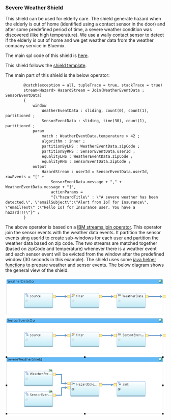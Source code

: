### Severe Weather Shield

This shield can be used for elderly care. The shield generate hazard when the elderly is out of home (identified using a contact sensor in the door) and after some predefined period of time, a severe weather condition was discovered (like high temperature). We use a wally contact sensor to detect if the elderly is out of home and we get weather data from the weather company service in Bluemix. 

The main spl code of this shield is [here](./com.ibm.iot4i.examples/SevereWeatherShield.spl).

This shield follows the [shield template](../../../shield-templates).

The main part of this shield is the below operator:

```
        @catch(exception = all, tupleTrace = true, stackTrace = true)
		stream<Hazard> HazardStream = Join(WeatherEventData ; SensorEventData)
		{
			window
				WeatherEventData : sliding, count(0), count(1), partitioned ;
				SensorEventData : sliding, time(30), count(1), partitioned ;
			param
				match : WeatherEventData.temperature > 42 ;
				algorithm : inner ;
				partitionByLHS : WeatherEventData.zipCode ;
				partitionByRHS : SensorEventData.userId ;
				equalityLHS : WeatherEventData.zipCode ;
				equalityRHS : SensorEventData.zipCode ;
			output
				HazardStream : userId = SensorEventData.userId, rawEvents = "[" +
					SensorEventData.message + "," + WeatherEventData.message + "]",
					actionParams =
					"{\"hazardTitle\" : \"A severe weather has been detected.\", \"emailSubject\":\"Alert from IoT for Insurance\", \"emailText\" :\"Hello IoT for Insurance user. You have a hazard!!!\"}" ;
		}
```

The above operator is based on a [IBM streams join operator](https://www.ibm.com/support/knowledgecenter/en/SSCRJU_4.2.1/com.ibm.streams.toolkits.doc/spldoc/dita/tk$spl/op$spl.relational$Join.html). This operator join the sensor events with the weather data events. It partition the sensor events uing userId to create sub-windows for each user and partition the weather data based on zip code. The two streams are matched together (based on zipCode and temperature) whenever there is a weather event and each sensor event will be evicted from the window after the predefined window (30 seconds in this example). The shield uses some [java helper functions](./impl/java/src/com/ibm/iot4i/examples) to prepare weather and sensor events. The below diagram shows the general view of the shield:


![alt text](./images/severe-shield.png "Severe Weather Shield")
